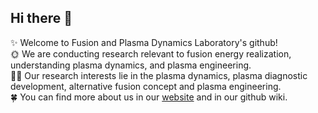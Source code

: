 ## Hi there 👋

<!--

**Here are some ideas to get you started:**

🙋‍♀️ A short introduction - what is your organization all about?
🌈 Contribution guidelines - how can the community get involved?
👩‍💻 Useful resources - where can the community find your docs? Is there anything else the community should know?
🍿 Fun facts - what does your team eat for breakfast?
🧙 Remember, you can do mighty things with the power of [Markdown](https://docs.github.com/github/writing-on-github/getting-started-with-writing-and-formatting-on-github/basic-writing-and-formatting-syntax)
-->
✨ Welcome to Fusion and Plasma Dynamics Laboratory's github!\
🌞 We are conducting research relevant to fusion energy realization, understanding plasma dynamics, and plasma engineering.\
👨‍🔬 Our research interests lie in the plasma dynamics, plasma diagnostic development, alternative fusion concept and plasma engineering.\
🍀 You can find more about us in our [website](http://fpdl.kaist.ac.kr/) and in our github wiki.
